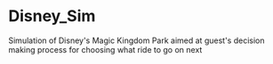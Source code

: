 # Disney_Sim
Simulation of Disney's Magic Kingdom Park aimed at guest's decision making process for choosing what ride to go on next
